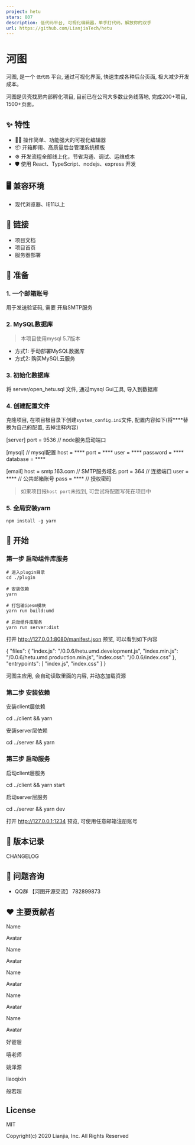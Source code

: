 ```yaml
---
project: hetu
stars: 807
description: 低代码平台, 可视化编辑器，单手打代码，解放你的双手
url: https://github.com/LianjiaTech/hetu
---
```


河图
==

河图, 是一个 `低代码` 平台, 通过可视化界面, 快速生成各种后台页面, 极大减少开发成本。

河图是贝壳找房内部孵化项目, 目前已在公司大多数业务线落地, 完成200+项目, 1500+页面。

✨ 特性
----

-   🚴‍♀️ 操作简单、功能强大的可视化编辑器
-   📦 开箱即用、高质量后台管理系统模版
-   ⚙️ 开发流程全部线上化，节省沟通、调试、运维成本
-   🛡 使用 React、TypeScript、nodejs、express 开发

🖥 兼容环境
-------

-   现代浏览器、IE11以上

🔗 链接
-----

-   项目文档
-   项目首页
-   服务器部署

🍼 准备
-----

### 1\. 一个邮箱账号

用于发送验证码, 需要 开启SMTP服务

### 2\. MySQL数据库

> 本项目使用mysql 5.7版本

-   方式1: 手动部署MySQL数据库
-   方式2: 购买MySQL云服务

### 3\. 初始化数据库

将 server/open\_hetu.sql 文件, 通过mysql Gui工具, 导入到数据库

### 4\. 创建配置文件

克隆项目, 在项目根目录下创建`system_config.ini`文件, 配置内容如下(将\*\*\*\*替换为自己的配置, 去掉注释内容)

\[server\]
port = 9536         // node服务启动端口

\[mysql\]             // mysql配置
host = \*\*\*\*
port = \*\*\*\*
user = \*\*\*\*
password = \*\*\*\*
database = \*\*\*\*

\[email\]
host = smtp.163.com // SMTP服务域名
port = 364          // 连接端口
user = \*\*\*\*         // 公共邮箱账号
pass = \*\*\*\*         // 授权密码

> 如果项目报`host port`未找到, 可尝试将配置写死在项目中

### 5\. 全局安装yarn

```
npm install -g yarn
```

🚀 开始
-----

### 第一步 启动组件库服务

```
# 进入plugin目录
cd ./plugin

# 安装依赖
yarn

# 打包输出esm模块
yarn run build:umd

# 启动组件库服务
yarn run server:dist
```

打开 http://127.0.0.1:8080/manifest.json 预览, 可以看到如下内容

{
  "files": {
    "index.js": "/0.0.6/hetu.umd.development.js",
    "index.min.js": "/0.0.6/hetu.umd.production.min.js",
    "index.css": "/0.0.6/index.css"
  },
  "entrypoints": \[
    "index.js",
    "index.css"
  \]
}

河图主应用, 会自动读取里面的内容, 并动态加载资源

### 第二步 安装依赖

安装client层依赖

cd ../client && yarn

安装server层依赖

cd ../server && yarn

### 第三步 启动服务

启动client层服务

cd ../client && yarn start

启动server层服务

cd ../server && yarn dev

打开 http://127.0.0.1:1234 预览, 可使用任意邮箱注册账号

🤝 版本记录
-------

CHANGELOG

🙋 问题咨询
-------

-   QQ群 【河图开源交流】 782899873

❤️ 主要贡献者
--------

Name

Avatar

Name

Avatar

Name

Avatar

Name

Avatar

Name

Avatar

好爸爸

嘻老师

姚泽源

liaoqixin

般若超

License
-------

MIT

Copyright(c) 2020 Lianjia, Inc. All Rights Reserved
